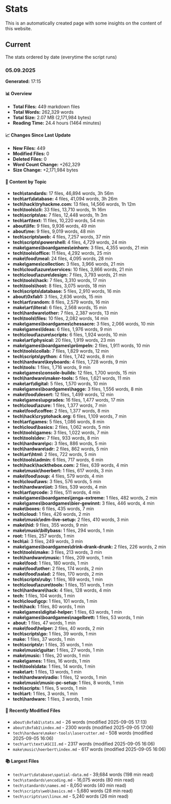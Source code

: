 # Stats

This is an automatically created page with some insights on the content of this website.

## Current

The stats ordered by date (everytime the script runs)

### 05.09.2025

**Generated:** 17:15

#### 📊 Overview

- **Total Files:** 449 markdown files
- **Total Words:** 262,329 words
- **Total Size:** 2.07 MB (2,171,984 bytes)
- **Reading Time:** 24.4 hours (1464 minutes)

#### 📈 Changes Since Last Update

- **New Files:** 449
- **Modified Files:** 0
- **Deleted Files:** 0
- **Word Count Change:** +262,329
- **Size Change:** +2,171,984 bytes

#### 📁 Content by Topic

- **tech\standards:** 17 files, 46,894 words, 3h 56m
- **tech\art\database:** 4 files, 41,094 words, 3h 26m
- **tech\hack\tryhackme.com:** 13 files, 14,566 words, 1h 12m
- **tech\tools\cli:** 33 files, 13,710 words, 1h 16m
- **tech\scripts\os:** 7 files, 12,448 words, 1h 3m
- **tech\art\text:** 11 files, 10,220 words, 54 min
- **about\life:** 9 files, 9,936 words, 49 min
- **about\me:** 9 files, 9,019 words, 48 min
- **tech\scripts\web:** 4 files, 7,257 words, 37 min
- **tech\scripts\powershell:** 4 files, 4,729 words, 24 min
- **make\games\boardgames\einhorn:** 3 files, 4,355 words, 21 min
- **tech\tools\office:** 11 files, 4,292 words, 25 min
- **make\food\meal:** 24 files, 4,095 words, 28 min
- **make\games\collection:** 3 files, 3,966 words, 21 min
- **tech\cloud\azure\services:** 10 files, 3,866 words, 21 min
- **tech\cloud\azure\design:** 7 files, 3,793 words, 21 min
- **tech\tools\hack:** 7 files, 3,310 words, 17 min
- **tech\tools\host:** 8 files, 3,075 words, 18 min
- **tech\scripts\database:** 5 files, 2,910 words, 16 min
- **about\0xfab1:** 3 files, 2,636 words, 15 min
- **tech\art\random:** 8 files, 2,579 words, 16 min
- **make\art\literal:** 6 files, 2,568 words, 15 min
- **tech\hardware\other:** 7 files, 2,387 words, 13 min
- **tech\tools\files:** 10 files, 2,082 words, 14 min
- **make\games\boardgames\chessacre:** 3 files, 2,066 words, 10 min
- **make\games\Ideas:** 6 files, 1,976 words, 9 min
- **tech\cloud\azure\scripts:** 6 files, 1,924 words, 10 min
- **make\art\physical:** 20 files, 1,919 words, 23 min
- **make\games\boardgames\prömpeln:** 2 files, 1,911 words, 10 min
- **tech\tools\collab:** 7 files, 1,829 words, 12 min
- **tech\scripts\python:** 4 files, 1,742 words, 8 min
- **tech\hardware\keyboards:** 4 files, 1,728 words, 9 min
- **tech\tools:** 1 files, 1,716 words, 9 min
- **make\games\console-builds:** 12 files, 1,700 words, 15 min
- **tech\hardware\maker-tools:** 5 files, 1,621 words, 11 min
- **make\art\digital:** 5 files, 1,570 words, 10 min
- **make\games\boardgames\hagge:** 3 files, 1,556 words, 8 min
- **make\food\desert:** 12 files, 1,499 words, 12 min
- **make\games\upgrades:** 16 files, 1,477 words, 17 min
- **tech\cloud\azure:** 1 files, 1,377 words, 7 min
- **make\food\coffee:** 2 files, 1,377 words, 8 min
- **tech\hack\cryptohack.org:** 6 files, 1,109 words, 7 min
- **tech\art\games:** 5 files, 1,086 words, 8 min
- **tech\cloud\basics:** 2 files, 1,062 words, 5 min
- **tech\tools\games:** 3 files, 1,022 words, 7 min
- **tech\tools\dev:** 7 files, 933 words, 8 min
- **tech\hardware\pc:** 3 files, 886 words, 5 min
- **tech\hardware\sdr:** 2 files, 862 words, 5 min
- **tech\art\html:** 2 files, 722 words, 5 min
- **tech\tools\admin:** 6 files, 717 words, 6 min
- **tech\hack\hackthebox.com:** 2 files, 639 words, 4 min
- **make\music\hoerbert:** 1 files, 617 words, 3 min
- **make\food\soup:** 4 files, 579 words, 4 min
- **tech\cloud\aws:** 3 files, 576 words, 5 min
- **tech\hardware\iot:** 3 files, 539 words, 4 min
- **tech\art\qrcode:** 3 files, 511 words, 4 min
- **make\games\boardgames\jenga-extreme:** 1 files, 482 words, 2 min
- **make\games\boardgames\bier-gewinnt:** 3 files, 446 words, 4 min
- **make\boxes:** 6 files, 435 words, 7 min
- **tech\cloud:** 1 files, 426 words, 2 min
- **make\music\edm-live-setup:** 2 files, 410 words, 3 min
- **make\hid:** 9 files, 355 words, 9 min
- **make\music\billybass:** 1 files, 294 words, 1 min
- **root:** 1 files, 257 words, 1 min
- **tech\ai:** 3 files, 249 words, 3 min
- **make\games\boardgames\drink-drank-drunk:** 2 files, 226 words, 2 min
- **tech\tools\make:** 3 files, 213 words, 3 min
- **tech\hardware\music:** 1 files, 209 words, 1 min
- **make\food:** 1 files, 180 words, 1 min
- **make\food\other:** 2 files, 174 words, 2 min
- **make\food\salad:** 2 files, 170 words, 2 min
- **tech\scripts\ruby:** 1 files, 169 words, 1 min
- **tech\cloud\azure\tools:** 1 files, 151 words, 1 min
- **tech\hardware\hack:** 4 files, 128 words, 4 min
- **tech:** 1 files, 104 words, 1 min
- **tech\cloud\gcp:** 1 files, 101 words, 1 min
- **tech\hack:** 1 files, 80 words, 1 min
- **make\games\digital-helper:** 1 files, 63 words, 1 min
- **make\games\boardgames\nagelbrett:** 1 files, 53 words, 1 min
- **about:** 1 files, 47 words, 1 min
- **make\food\helper:** 2 files, 40 words, 2 min
- **tech\scripts\go:** 1 files, 39 words, 1 min
- **make:** 1 files, 37 words, 1 min
- **tech\scripts\r:** 1 files, 35 words, 1 min
- **make\music\guitar:** 1 files, 27 words, 1 min
- **make\music:** 1 files, 20 words, 1 min
- **make\games:** 1 files, 16 words, 1 min
- **tech\tools\data:** 1 files, 14 words, 1 min
- **make\art:** 1 files, 13 words, 1 min
- **tech\hardware\radio:** 1 files, 12 words, 1 min
- **make\music\music-pc-setup:** 1 files, 8 words, 1 min
- **tech\scripts:** 1 files, 5 words, 1 min
- **tech\art:** 1 files, 3 words, 1 min
- **tech\hardware:** 1 files, 3 words, 1 min

#### 📝 Recently Modified Files

- `about\0xfab1\stats.md` - 26 words (modified 2025-09-05 17:13)
- `about\0xfab1\index.md` - 2300 words (modified 2025-09-05 17:06)
- `tech\hardware\maker-tools\lasercutter.md` - 508 words (modified 2025-09-05 16:06)
- `tech\art\text\ASCII.md` - 2317 words (modified 2025-09-05 16:06)
- `make\music\hoerbert\index.md` - 617 words (modified 2025-09-05 16:06)

#### 📚 Largest Files

- `tech\art\database\spatial-data.md` - 39,684 words (198 min read)
- `tech\standards\encoding.md` - 16,075 words (80 min read)
- `tech\standards\names.md` - 8,050 words (40 min read)
- `tech\scripts\web\basics.md` - 5,680 words (28 min read)
- `tech\scripts\os\linux.md` - 5,240 words (26 min read)
